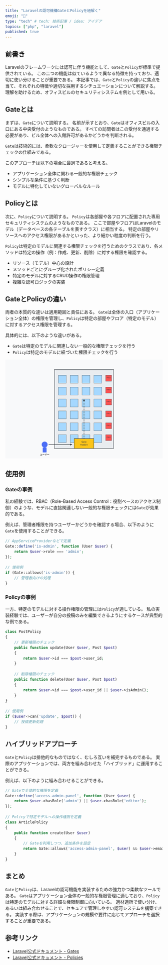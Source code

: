 ```yaml
---
title: "Laravelの認可機構GateとPolicyを紐解く"
emoji: "🦌"
type: "tech" # tech: 技術記事 / idea: アイデア
topics: ["php", "laravel"]
published: true
---
```


## 前書き
Laravelのフレームワークには認可に伴う機能として、`Gate`と`Policy`が標準で提供されている。
この二つの機能は似ているようで異なる特徴を持っており、適切に使い分けることが重要である。
本記事では、`Gate`と`Policy`の違いに焦点を当て、それぞれの特徴や適切な採用するシチュエーションについて解説する。
理解を助けるため、オフィスビルのセキュリティシステムを例として用いる。

## Gateとは
まずは、`Gate`について説明する。
名前が示すとおり、`Gate`はオフィスビルの入口にある中央受付のようなものである。
すべての訪問者はこの受付を通過する必要があり、ビル全体への入館許可があるかどうかを判断される。

`Gate`は技術的には、柔軟なクロージャーを使用して定義することができる権限チェックの仕組みである。

このアプローチは以下の場合に最適であると考える。
- アプリケーション全体に関わる一般的な権限チェック
- シンプルな条件に基づく判断
- モデルに特化していないグローバルなルール

## Policyとは
次に、`Policy`について説明する。
`Policy`は各部屋や各フロアに配置された専用セキュリティシステムのようなものである。
ここで部屋やフロアはLaravelのモデル（データベースの各テーブルを表すクラス）に相当する。
特定の部屋やリソースへのアクセス権限があるかといった、より細かい粒度の判断を行う。

`Policy`は特定のモデルに関連する権限チェックを行うためのクラスであり、各メソッドは特定の操作（例：作成、更新、削除）に対する権限を確認する。
- リソース（モデル）中心の設計
- メソッドごとにグループ化されたポリシー定義
- 特定のモデルに対するCRUD操作の権限管理
- 複雑な認可ロジックの実装

## GateとPolicyの違い
両者の本質的な違いは適用範囲と責任にある。
`Gate`は全体の入口（アプリケーション全体）の権限を管理し、`Policy`は特定の部屋やフロア（特定のモデル）に対するアクセス権限を管理する。

具体的には、以下のような違いがある。
- `Gate`は特定のモデルに関連しない一般的な権限チェックを行う
- `Policy`は特定のモデルに紐づいた権限チェックを行う

![GateとPolicyの関係図](/images/188f57cb7b2035/office-security-analogy.png)

## 使用例

### Gateの事例
私の経験では、RBAC（Role-Based Access Control：役割ベースのアクセス制御）のような、モデルに直接関連しない一般的な権限チェックには`Gate`が効果的である。

例えば、管理者権限を持つユーザーかどうかを確認する場合、以下のように`Gate`を使用することができる。

```php
// AppServiceProviderなどで定義
Gate::define('is-admin', function (User $user) {
    return $user->role === 'admin';
});

// 使用例
if (Gate::allows('is-admin')) {
    // 管理者向けの処理
}
```

### Policyの事例
一方、特定のモデルに対する操作権限の管理には`Policy`が適している。
私の実装経験では、ユーザーが自分の投稿のみを編集できるようにするケースが典型的な例である。

```php
class PostPolicy
{
    // 更新権限のチェック
    public function update(User $user, Post $post)
    {
        return $user->id === $post->user_id;
    }
    
    // 削除権限のチェック
    public function delete(User $user, Post $post)
    {
        return $user->id === $post->user_id || $user->isAdmin();
    }
}

// 使用例
if ($user->can('update', $post)) {
    // 投稿更新処理
}
```

## ハイブリッドアプローチ
`Gate`と`Policy`は排他的なものではなく、むしろ互いを補完するものである。
実際のアプリケーションでは、両方を組み合わせた「ハイブリッド」に運用することができる。

例えば、以下のように組み合わせることができる。

```php
// Gateで全体的な権限を定義
Gate::define('access-admin-panel', function (User $user) {
    return $user->hasRole('admin') || $user->hasRole('editor');
});

// Policyで特定モデルへの操作権限を定義
class ArticlePolicy
{
    public function create(User $user)
    {
        // Gateを利用しつつ、追加条件を設定
        return Gate::allows('access-admin-panel', $user) && $user->emailVerified();
    }
}
```

## まとめ
`Gate`と`Policy`は、Laravelの認可機能を実装するための強力かつ柔軟なツールである。
`Gate`はアプリケーション全体の一般的な権限管理に適しており、`Policy`は特定のモデルに対する詳細な権限制御に向いている。
適材適所で使い分け、あるいは組み合わせることで、セキュアで管理しやすい認可システムを構築できる。
実装する際は、アプリケーションの規模や要件に応じてアプローチを選択することが重要である。

## 参考リンク
- [Laravel公式ドキュメント - Gates](https://laravel.com/docs/12.x/authorization#gates)
- [Laravel公式ドキュメント - Policies](https://laravel.com/docs/12.x/authorization#policies)